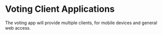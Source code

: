 # Voting Client Applications
The voting app will provide multiple clients, for mobile devices and general web access.
